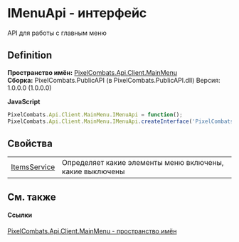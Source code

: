 # IMenuApi - интерфейс


API для работы с главным меню



## Definition
**Пространство имён:** <a href="f4714009-9472-beb7-c1e5-6a4f4154f104">PixelCombats.Api.Client.MainMenu</a>  
**Сборка:** PixelCombats.PublicAPI (в PixelCombats.PublicAPI.dll) Версия: 1.0.0.0 (1.0.0.0)

**JavaScript**
``` JavaScript
PixelCombats.Api.Client.MainMenu.IMenuApi = function();
PixelCombats.Api.Client.MainMenu.IMenuApi.createInterface('PixelCombats.Api.Client.MainMenu.IMenuApi');
```



## Свойства
<table>
<tr>
<td><a href="81fbb5a8-8272-68f9-51db-160b7c287998">ItemsService</a></td>
<td>Определяет какие элементы меню включены, какие выключены</td></tr>
</table>

## См. также


#### Ссылки
<a href="f4714009-9472-beb7-c1e5-6a4f4154f104">PixelCombats.Api.Client.MainMenu - пространство имён</a>  

